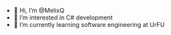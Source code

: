 - 👋 Hi, I’m @MelixQ
- 👀 I’m interested in C# development
- 🌱 I’m currently learning software engineering at UrFU

<!---
MelixQ/MelixQ is a ✨ special ✨ repository because its `README.md` (this file) appears on your GitHub profile.
You can click the Preview link to take a look at your changes.
--->
